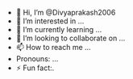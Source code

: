 - 👋 Hi, I’m @Divyaprakash2006
- 👀 I’m interested in ...
- 🌱 I’m currently learning ...
- 💞️ I’m looking to collaborate on ...
- 📫 How to reach me ...
-   Pronouns: ...
- ⚡ Fun fact:.

<!---
Divyaprakash2006/Divyaprakash2006 is a ✨ special ✨ repository because its `README.md` (this file) appears on your GitHub profile.
You can click the Preview link to take a look at your changes.
--->
